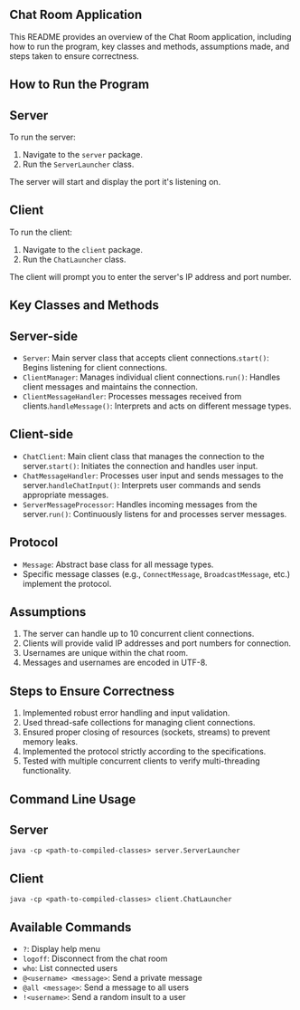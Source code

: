 ## Chat Room Application

This README provides an overview of the Chat Room application, including how to run the program, key
classes and methods, assumptions made, and steps taken to ensure correctness.

## How to Run the Program

## Server

To run the server:

1. Navigate to the `server` package.
2. Run the `ServerLauncher` class.

The server will start and display the port it's listening on.

## Client

To run the client:

1. Navigate to the `client` package.
2. Run the `ChatLauncher` class.

The client will prompt you to enter the server's IP address and port number.

## Key Classes and Methods

## Server-side

- `Server`: Main server class that accepts client connections.`start()`: Begins listening for client
  connections.
- `ClientManager`: Manages individual client connections.`run()`: Handles client messages and
  maintains the connection.
- `ClientMessageHandler`: Processes messages received from clients.`handleMessage()`: Interprets and
  acts on different message types.

## Client-side

- `ChatClient`: Main client class that manages the connection to the server.`start()`: Initiates the
  connection and handles user input.
- `ChatMessageHandler`: Processes user input and sends messages to the server.`handleChatInput()`:
  Interprets user commands and sends appropriate messages.
- `ServerMessageProcessor`: Handles incoming messages from the server.`run()`: Continuously listens
  for and processes server messages.

## Protocol

- `Message`: Abstract base class for all message types.
- Specific message classes (e.g., `ConnectMessage`, `BroadcastMessage`, etc.) implement the
  protocol.

## Assumptions

1. The server can handle up to 10 concurrent client connections.
2. Clients will provide valid IP addresses and port numbers for connection.
3. Usernames are unique within the chat room.
4. Messages and usernames are encoded in UTF-8.

## Steps to Ensure Correctness

1. Implemented robust error handling and input validation.
2. Used thread-safe collections for managing client connections.
3. Ensured proper closing of resources (sockets, streams) to prevent memory leaks.
4. Implemented the protocol strictly according to the specifications.
5. Tested with multiple concurrent clients to verify multi-threading functionality.

## Command Line Usage

## Server

```
java -cp <path-to-compiled-classes> server.ServerLauncher
```

## Client

```
java -cp <path-to-compiled-classes> client.ChatLauncher
```

## Available Commands

- `?`: Display help menu
- `logoff`: Disconnect from the chat room
- `who`: List connected users
- `@<username> <message>`: Send a private message
- `@all <message>`: Send a message to all users
- `!<username>`: Send a random insult to a user
